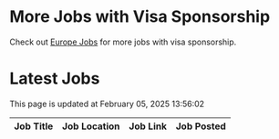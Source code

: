 # More Jobs with Visa Sponsorship

Check out [Europe Jobs](https://github.com/sureshparimi/europejobs#latest-jobs) for more jobs with visa sponsorship.

# Latest Jobs

This page is updated at February 05, 2025 13:56:02

| Job Title | Job Location | Job Link | Job Posted |
| --- | --- | --- | --- |

